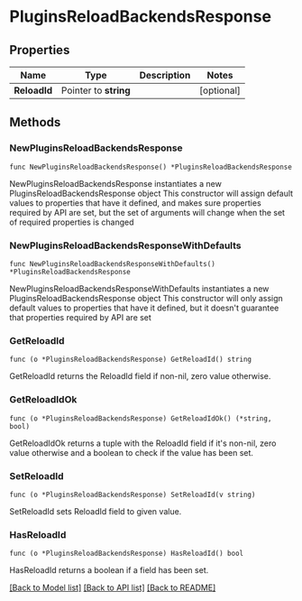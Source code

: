 # PluginsReloadBackendsResponse


## Properties

Name | Type | Description | Notes
------------ | ------------- | ------------- | -------------
**ReloadId** | Pointer to **string** |  | [optional] 



## Methods


### NewPluginsReloadBackendsResponse

`func NewPluginsReloadBackendsResponse() *PluginsReloadBackendsResponse`

NewPluginsReloadBackendsResponse instantiates a new PluginsReloadBackendsResponse object
This constructor will assign default values to properties that have it defined,
and makes sure properties required by API are set, but the set of arguments
will change when the set of required properties is changed

### NewPluginsReloadBackendsResponseWithDefaults

`func NewPluginsReloadBackendsResponseWithDefaults() *PluginsReloadBackendsResponse`

NewPluginsReloadBackendsResponseWithDefaults instantiates a new PluginsReloadBackendsResponse object
This constructor will only assign default values to properties that have it defined,
but it doesn't guarantee that properties required by API are set


### GetReloadId

`func (o *PluginsReloadBackendsResponse) GetReloadId() string`

GetReloadId returns the ReloadId field if non-nil, zero value otherwise.

### GetReloadIdOk

`func (o *PluginsReloadBackendsResponse) GetReloadIdOk() (*string, bool)`

GetReloadIdOk returns a tuple with the ReloadId field if it's non-nil, zero value otherwise
and a boolean to check if the value has been set.

### SetReloadId

`func (o *PluginsReloadBackendsResponse) SetReloadId(v string)`

SetReloadId sets ReloadId field to given value.


### HasReloadId

`func (o *PluginsReloadBackendsResponse) HasReloadId() bool`

HasReloadId returns a boolean if a field has been set.









[[Back to Model list]](../README.md#documentation-for-models) [[Back to API list]](../README.md#documentation-for-api-endpoints) [[Back to README]](../README.md)


